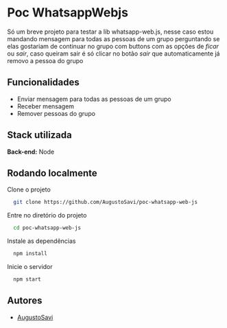 
# Poc WhatsappWebjs

Só um breve projeto para testar a lib whatsapp-web.js, nesse caso estou mandando mensagem para todas as pessoas de um grupo perguntando se elas gostariam de continuar no grupo com buttons com as opções de *ficar* ou *sair*, caso queiram sair é só clicar no botão *sair* que automaticamente já removo a pessoa do grupo

## Funcionalidades

- Enviar mensagem para todas as pessoas de um grupo
- Receber mensagem
- Remover pessoas do grupo


## Stack utilizada

**Back-end:** Node


## Rodando localmente

Clone o projeto

```bash
  git clone https://github.com/AugustoSavi/poc-whatsapp-web-js
```

Entre no diretório do projeto

```bash
  cd poc-whatsapp-web-js
```

Instale as dependências

```bash
  npm install
```

Inicie o servidor

```bash
  npm start
```


## Autores

- [AugustoSavi](https://github.com/AugustoSavi)

